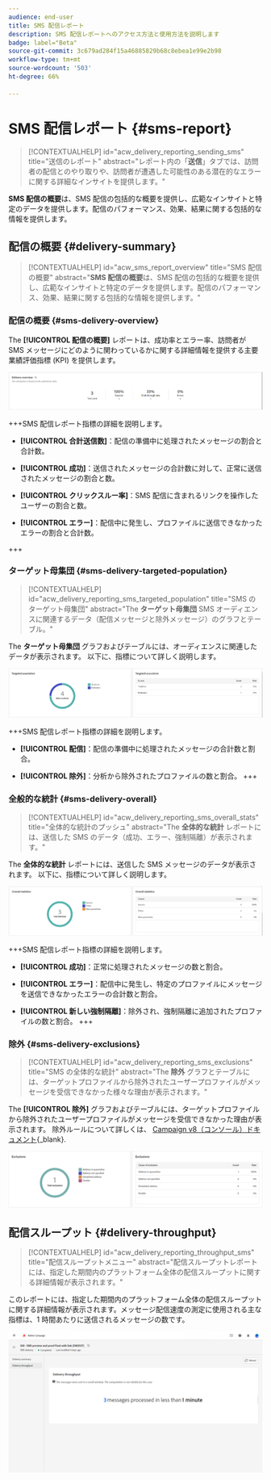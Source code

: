```yaml
---
audience: end-user
title: SMS 配信レポート
description: SMS 配信レポートへのアクセス方法と使用方法を説明します
badge: label="Beta"
source-git-commit: 3c679ad284f15a46885829b68c8ebea1e99e2b98
workflow-type: tm+mt
source-wordcount: '503'
ht-degree: 66%

---
```


# SMS 配信レポート {#sms-report}

>[!CONTEXTUALHELP]
>id="acw_delivery_reporting_sending_sms"
>title="送信のレポート"
>abstract="レポート内の「**送信**」タブでは、訪問者の配信とのやり取りや、訪問者が遭遇した可能性のある潜在的なエラーに関する詳細なインサイトを提供します。"

**SMS 配信の概要**&#x200B;は、SMS 配信の包括的な概要を提供し、広範なインサイトと特定のデータを提供します。配信のパフォーマンス、効果、結果に関する包括的な情報を提供します。

## 配信の概要 {#delivery-summary}

>[!CONTEXTUALHELP]
>id="acw_sms_report_overview"
>title="SMS 配信の概要"
>abstract="**SMS 配信の概要**&#x200B;は、SMS 配信の包括的な概要を提供し、広範なインサイトと特定のデータを提供します。配信のパフォーマンス、効果、結果に関する包括的な情報を提供します。"

### 配信の概要 {#sms-delivery-overview}

The **[!UICONTROL 配信の概要]** レポートは、成功率とエラー率、訪問者が SMS メッセージにどのように関わっているかに関する詳細情報を提供する主要業績評価指標 (KPI) を提供します。

![](assets/reporting_sms_3.png)

+++SMS 配信レポート指標の詳細を説明します。

* **[!UICONTROL 合計送信数]**：配信の準備中に処理されたメッセージの割合と合計数。

* **[!UICONTROL 成功]**：送信されたメッセージの合計数に対して、正常に送信されたメッセージの割合と数。

* **[!UICONTROL クリックスルー率]**：SMS 配信に含まれるリンクを操作したユーザーの割合と数。

* **[!UICONTROL エラー]**：配信中に発生し、プロファイルに送信できなかったエラーの割合と合計数。

+++


### ターゲット母集団 {#sms-delivery-targeted-population}


>[!CONTEXTUALHELP]
>id="acw_delivery_reporting_sms_targeted_population"
>title="SMS のターゲット母集団"
>abstract="The **ターゲット母集団** SMS オーディエンスに関連するデータ（配信メッセージと除外メッセージ）のグラフとテーブル。"

The **ターゲット母集団** グラフおよびテーブルには、オーディエンスに関連したデータが表示されます。 以下に、指標について詳しく説明します。

![](assets/reporting_sms_4.png)

+++SMS 配信レポート指標の詳細を説明します。

* **[!UICONTROL 配信]**：配信の準備中に処理されたメッセージの合計数と割合。

* **[!UICONTROL 除外]**：分析から除外されたプロファイルの数と割合。
+++


### 全般的な統計 {#sms-delivery-overall}


>[!CONTEXTUALHELP]
>id="acw_delivery_reporting_sms_overall_stats"
>title="全体的な統計のプッシュ"
>abstract="The **全体的な統計** レポートには、送信した SMS のデータ（成功、エラー、強制隔離）が表示されます。"

The **全体的な統計** レポートには、送信した SMS メッセージのデータが表示されます。 以下に、指標について詳しく説明します。

![](assets/reporting_sms_5.png)

+++SMS 配信レポート指標の詳細を説明します。

* **[!UICONTROL 成功]**：正常に処理されたメッセージの数と割合。

* **[!UICONTROL エラー]**：配信中に発生し、特定のプロファイルにメッセージを送信できなかったエラーの合計数と割合。

* **[!UICONTROL 新しい強制隔離]**：除外され、強制隔離に追加されたプロファイルの数と割合。
+++

### 除外 {#sms-delivery-exclusions}


>[!CONTEXTUALHELP]
>id="acw_delivery_reporting_sms_exclusions"
>title="SMS の全体的な統計"
>abstract="The **除外** グラフとテーブルには、ターゲットプロファイルから除外されたユーザープロファイルがメッセージを受信できなかった様々な理由が表示されます。"


The **[!UICONTROL 除外]** グラフおよびテーブルには、ターゲットプロファイルから除外されたユーザープロファイルがメッセージを受信できなかった理由が表示されます。 除外ルールについて詳しくは、 [Campaign v8（コンソール）ドキュメント](https://experienceleague.adobe.com/docs/campaign/campaign-v8/send/failures/delivery-failures.html#sms-quarantines){_blank}.

![](assets/reporting_sms_6.png)

## 配信スループット {#delivery-throughput}

>[!CONTEXTUALHELP]
>id="acw_delivery_reporting_throughput_sms"
>title="配信スループットメニュー"
>abstract="配信スループットレポートには、指定した期間内のプラットフォーム全体の配信スループットに関する詳細情報が表示されます。"

このレポートには、指定した期間内のプラットフォーム全体の配信スループットに関する詳細情報が表示されます。メッセージ配信速度の測定に使用される主な指標は、1 時間あたりに送信されるメッセージの数です。

![](assets/reporting_sms_2.png)

